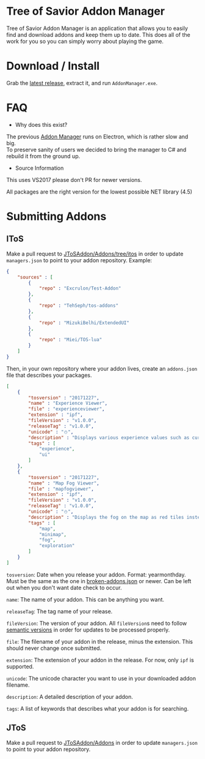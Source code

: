 # Tree of Savior Addon Manager

Tree of Savior Addon Manager is an application that allows you to easily find and download addons and keep them up to date. This does all of the work for you so you can simply worry about playing the game.

# Download / Install

Grab the [latest release](https://github.com/MizukiBelhi/Addon-Manager/releases/latest), extract it, and run `AddonManager.exe`.

# FAQ

* Why does this exist?

The previous [Addon Manager](https://github.com/JTosAddon/Tree-of-Savior-Addon-Manager) runs on Electron, which is rather slow and big.  
To preserve sanity of users we decided to bring the manager to C# and rebuild it from the ground up.

* Source Information

This uses VS2017 please don't PR for newer versions.

All packages are the right version for the lowest possible NET library (4.5)


# Submitting Addons

## IToS

Make a pull request to [JToSAddon/Addons/tree/itos](https://github.com/JTosAddon/Addons/tree/itos)  in order to update `managers.json` to point to your addon repository. Example:

```json
{
	"sources" : [
		{
			"repo" : "Excrulon/Test-Addon"
		},
		{
			"repo" : "TehSeph/tos-addons"
		},
		{
			"repo" : "MizukiBelhi/ExtendedUI"
		},
		{
			"repo" : "Miei/TOS-lua"
		}
	]
}
```

Then, in your own repository where your addon lives, create an `addons.json` file that describes your packages.

```json
[
	{
		"tosversion" : "20171227",
		"name" : "Experience Viewer",
		"file" : "experienceviewer",
		"extension" : "ipf",
		"fileVersion" : "v1.0.0",
		"releaseTag" : "v1.0.0",
		"unicode" : "⛄",
		"description" : "Displays various experience values such as current experience, required experience, current percent, experience gained on last kill, kills til next level, experience per hour, and estimated time until level up.",
		"tags" : [
			"experience",
			"ui"
		]
	},
	{
		"tosversion" : "20171227",
		"name" : "Map Fog Viewer",
		"file" : "mapfogviewer",
		"extension" : "ipf",
		"fileVersion" : "v1.0.0",
		"releaseTag" : "v1.0.0",
		"unicode" : "⛄",
		"description" : "Displays the fog on the map as red tiles instead of the hard to see default fog. Makes exploration really easy!",
		"tags" : [
			"map",
			"minimap",
			"fog",
			"exploration"
		]
	}
]
```

`tosversion`: Date when you release your addon. Format: yearmonthday. Must be the same as the one in [broken-addons.json](https://github.com/MizukiBelhi/Addons/blob/master/broken-addons.json) or newer. Can be left out when you don't want date check to occur.

`name`: The name of your addon. This can be anything you want.

`releaseTag`: The tag name of your release.

`fileVersion`: The version of your addon. All `fileVersion`s need to follow [semantic versions](http://semver.org/) in order for updates to be processed properly.

`file`: The filename of your addon in the release, minus the extension. This should never change once submitted.

`extension`: The extension of your addon in the release. For now, only `ipf` is supported.

`unicode`: The unicode character you want to use in your downloaded addon filename.

`description`: A detailed description of your addon.

`tags`: A list of keywords that describes what your addon is for searching.

## JToS

Make a pull request to [JToSAddon/Addons](https://github.com/JToSAddon/Addons) in order to update `managers.json` to point to your addon repository.
